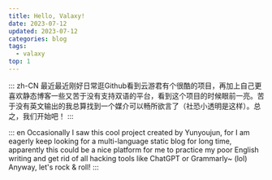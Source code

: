 ```yaml
---
title: Hello, Valaxy!
date: 2023-07-12
updated: 2023-07-12
categories: blog
tags:
  - valaxy
top: 1
---
```


::: zh-CN
最近最近刚好日常逛Github看到云游君有个很酷的项目，再加上自己更喜欢静态博客一些又苦于没有支持双语的平台，看到这个项目的时候眼前一亮。苦于没有英文输出的我总算找到一个媒介可以畅所欲言了（社恐小透明是这样）。总之，我们开始吧！ 
::: 


::: en
Occasionally I saw this cool project created by Yunyoujun, for I am eagerly keep looking for a multi-language static blog for long time, apparently this could be a nice platform for me to practice my poor English writing and get rid of all hacking tools like ChatGPT or Grammarly~ (lol) Anyway, let's rock & roll!
:::


